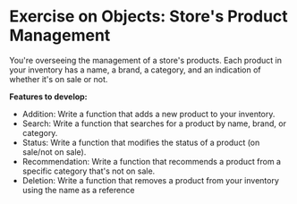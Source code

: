 # Exercise on Objects: Store's Product Management

You're overseeing the management of a store's products. Each product in your inventory has a name, a brand, a category, and an indication of whether it's on sale or not.

**Features to develop:**

- Addition: Write a function that adds a new product to your inventory.
- Search: Write a function that searches for a product by name, brand, or category.
- Status: Write a function that modifies the status of a product (on sale/not on sale).
- Recommendation: Write a function that recommends a product from a specific category that's not on sale.
- Deletion: Write a function that removes a product from your inventory using the name as a reference